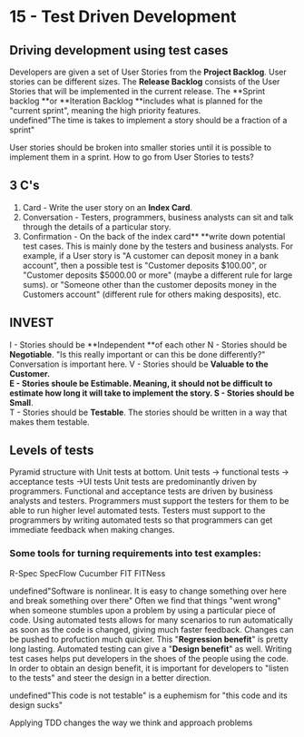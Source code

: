 # 15 - Test Driven Development
## Driving development using test cases
Developers are given a set of User Stories from the **Project Backlog**.  User stories can be different sizes.  The **Release Backlog** consists of the User Stories that will be implemented in the current release.  The **Sprint backlog **or **Iteration Backlog **includes what is planned for the "current sprint", meaning the high priority features.  
undefined"The time is takes to implement a story should be a fraction of a sprint"


User stories should be broken into smaller stories until it is possible to implement them in a sprint.  How to go from User Stories to tests?


## 3 C's
1. Card - Write the user story on an **Index Card**.  
1. Conversation - Testers, programmers, business analysts can sit and talk through the details of a particular story.
1. Confirmation - On the back of the index card** **write down potential test cases.  This is mainly done by the testers and business analysts.  For example, if a User story is "A customer can deposit money in a bank account", then a possible test is "Customer deposits $100.00", or "Customer deposits $5000.00 or more" (maybe a different rule for large sums). or "Someone other than the customer deposits money in the Customers account" (different rule for others making desposits), etc.


## INVEST
I - Stories should be **Independent **of each other
N - Stories should be **Negotiable**.  "Is this really important or can this be done differently?"  Conversation is important here.
V - Stories should be **Valuable **to the Customer.  
E - Stories shoule be **Estimable**.  Meaning, it should not be difficult to estimate how long it will take to implement the story. 
S - Stories should be** Small**.  
T - Stories should be **Testable**.  The stories should be written in a way that makes them testable.


## Levels of tests
Pyramid structure with Unit tests at bottom.  Unit tests -> functional tests -> acceptance tests ->UI tests
Unit tests are predominantly driven by programmers.
Functional and acceptance tests are driven by business analysts and testers.  Programmers must support the testers for them to be able to run higher level automated tests.  Testers must support to the programmers by writing automated tests so that programmers can get immediate feedback when making changes.


### Some tools for turning requirements into test examples:
R-Spec
SpecFlow
Cucumber
FIT
FITNess


undefined"Software is nonlinear.  It is easy to change something over here and break something over there"
Often we find that things "went wrong" when someone stumbles upon a problem by using a particular piece of code.  Using automated tests allows for many scenarios to run automatically as soon as the code is changed, giving much faster feedback.  Changes can be pushed to profuction much quicker.  This "**Regression benefit**" is pretty long lasting.  Automated testing can give a  "**Design benefit**" as well.  Writing test cases helps put developers in the shoes of the people using the code.  In order to obtain an design benefit, it is important for developers to "listen to the tests" and steer the design in a better direction.


undefined"This code is not testable" is a euphemism for  "this code and its design sucks"


Applying TDD changes the way we think and approach problems






















